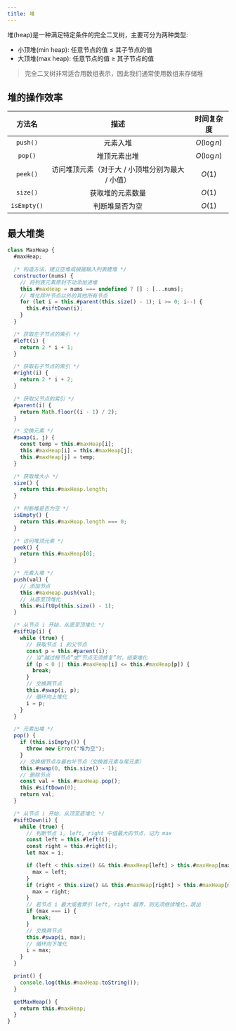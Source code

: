 ```yaml
---
title: 堆
---
```


堆(heap)是一种满足特定条件的完全二叉树，主要可分为两种类型:

- 小顶堆(min heap): 任意节点的值 ≤ 其子节点的值
- 大顶堆(max heap): 任意节点的值 ≥ 其子节点的值

> 完全二叉树非常适合用数组表示，因此我们通常使用数组来存储堆

## 堆的操作效率

|   方法名    |                       描述                       | 时间复杂度  |
| :---------: | :----------------------------------------------: | :---------: |
|  `push()`   |                     元素入堆                     | $O(\log n)$ |
|   `pop()`   |                   堆顶元素出堆                   | $O(\log n)$ |
|  `peek()`   | 访问堆顶元素（对于大 / 小顶堆分别为最大 / 小值） |   $O(1)$    |
|  `size()`   |                 获取堆的元素数量                 |   $O(1)$    |
| `isEmpty()` |                  判断堆是否为空                  |   $O(1)$    |

## 最大堆类

```javascript
class MaxHeap {
  #maxHeap;

  /* 构造方法，建立空堆或根据输入列表建堆 */
  constructor(nums) {
    // 将列表元素原封不动添加进堆
    this.#maxHeap = nums === undefined ? [] : [...nums];
    // 堆化除叶节点以外的其他所有节点
    for (let i = this.#parent(this.size() - 1); i >= 0; i--) {
      this.#siftDown(i);
    }
  }

  /* 获取左子节点的索引 */
  #left(i) {
    return 2 * i + 1;
  }

  /* 获取右子节点的索引 */
  #right(i) {
    return 2 * i + 2;
  }

  /* 获取父节点的索引 */
  #parent(i) {
    return Math.floor((i - 1) / 2);
  }

  /* 交换元素 */
  #swap(i, j) {
    const temp = this.#maxHeap[i];
    this.#maxHeap[i] = this.#maxHeap[j];
    this.#maxHeap[j] = temp;
  }

  /* 获取堆大小 */
  size() {
    return this.#maxHeap.length;
  }

  /* 判断堆是否为空 */
  isEmpty() {
    return this.#maxHeap.length === 0;
  }

  /* 访问堆顶元素 */
  peek() {
    return this.#maxHeap[0];
  }

  /* 元素入堆 */
  push(val) {
    // 添加节点
    this.#maxHeap.push(val);
    // 从底至顶堆化
    this.#siftUp(this.size() - 1);
  }

  /* 从节点 i 开始，从底至顶堆化 */
  #siftUp(i) {
    while (true) {
      // 获取节点 i 的父节点
      const p = this.#parent(i);
      // 当“越过根节点”或“节点无须修复”时，结束堆化
      if (p < 0 || this.#maxHeap[i] <= this.#maxHeap[p]) {
        break;
      }
      // 交换两节点
      this.#swap(i, p);
      // 循环向上堆化
      i = p;
    }
  }

  /* 元素出堆 */
  pop() {
    if (this.isEmpty()) {
      throw new Error("堆为空");
    }
    // 交换根节点与最右叶节点（交换首元素与尾元素）
    this.#swap(0, this.size() - 1);
    // 删除节点
    const val = this.#maxHeap.pop();
    this.#siftDown(0);
    return val;
  }

  /* 从节点 i 开始，从顶至底堆化 */
  #siftDown(i) {
    while (true) {
      // 判断节点 i, left, right 中值最大的节点，记为 max
      const left = this.#left(i);
      const right = this.#right(i);
      let max = i;

      if (left < this.size() && this.#maxHeap[left] > this.#maxHeap[max]) {
        max = left;
      }
      if (right < this.size() && this.#maxHeap[right] > this.#maxHeap[max]) {
        max = right;
      }
      // 若节点 i 最大或者索引 left, right 越界，则无须继续堆化，跳出
      if (max === i) {
        break;
      }
      // 交换两节点
      this.#swap(i, max);
      // 循环向下堆化
      i = max;
    }
  }

  print() {
    console.log(this.#maxHeap.toString());
  }

  getMaxHeap() {
    return this.#maxHeap;
  }
}
```
